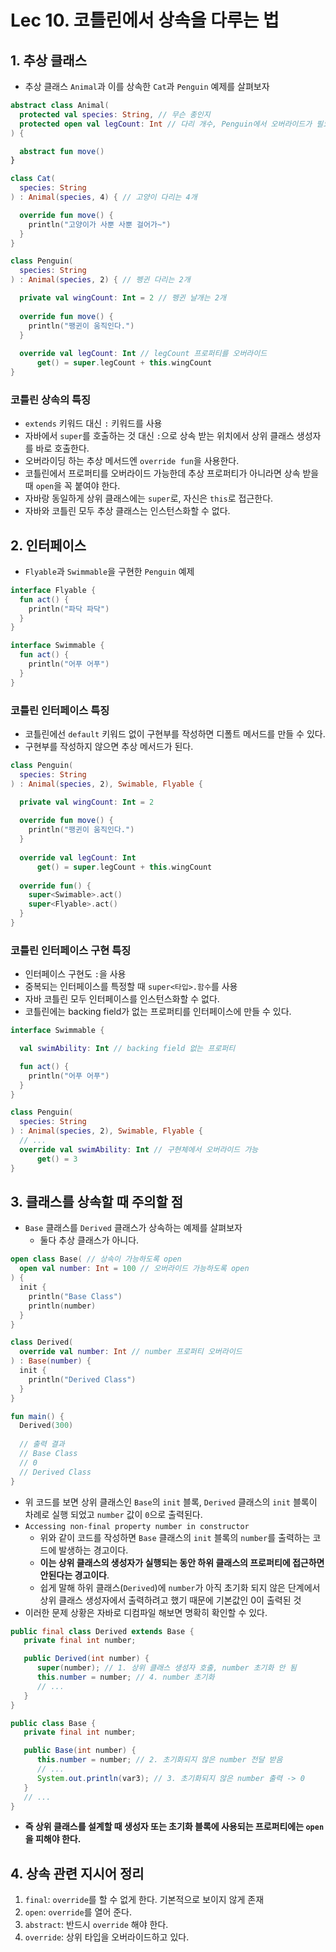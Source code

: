 # Lec 10. 코틀린에서 상속을 다루는 법

## 1. 추상 클래스

- 추상 클래스 `Animal`과 이를 상속한 `Cat`과 `Penguin` 예제를 살펴보자

```kotlin
abstract class Animal(
  protected val species: String, // 무슨 종인지
  protected open val legCount: Int // 다리 개수, Penguin에서 오버라이드가 필요해 open 추가
) {

  abstract fun move()
}

class Cat(
  species: String
) : Animal(species, 4) { // 고양이 다리는 4개

  override fun move() {
    println("고양이가 사뿐 사뿐 걸어가~")
  }
}

class Penguin(
  species: String
) : Animal(species, 2) { // 펭귄 다리는 2개

  private val wingCount: Int = 2 // 펭귄 날개는 2개
  
  override fun move() {
    println("팽귄이 움직인다.")
  }
  
  override val legCount: Int // legCount 프로퍼티를 오버라이드
      get() = super.legCount + this.wingCount
}
```

### 코틀린 상속의 특징

- `extends` 키워드 대신 `:` 키워드를 사용
- 자바에서 `super`를 호출하는 것 대신 `:`으로 상속 받는 위치에서 상위 클래스 생성자를 바로 호출한다.
- 오버라이딩 하는 추상 메서드엔 `override fun`을 사용한다.
- 코틀린에서 프로퍼티를 오버라이드 가능한데 추상 프로퍼티가 아니라면 상속 받을 때 `open`을 꼭 붙여야 한다.
- 자바랑 동일하게 상위 클래스에는 `super`로, 자신은 `this`로 접근한다.
- 자바와 코틀린 모두 추상 클래스는 인스턴스화할 수 없다.

## 2. 인터페이스

- `Flyable`과 `Swimmable`을 구현한 `Penguin` 예제

```kotlin
interface Flyable {
  fun act() {
    println("파닥 파닥")
  }
}

interface Swimmable {
  fun act() {
    println("어푸 어푸")
  }
}
```

### 코틀린 인터페이스 특징

- 코틀린에선 `default` 키워드 없이 구현부를 작성하면 디폴트 메서드를 만들 수 있다.
- 구현부를 작성하지 않으면 추상 메서드가 된다.

```kotlin
class Penguin(
  species: String
) : Animal(species, 2), Swimable, Flyable { 

  private val wingCount: Int = 2
  
  override fun move() {
    println("팽귄이 움직인다.")
  }
  
  override val legCount: Int
      get() = super.legCount + this.wingCount
      
  override fun() {
    super<Swimable>.act()
    super<Flyable>.act()
  }
}
```

### 코틀린 인터페이스 구현 특징

- 인터페이스 구현도 `:`을 사용
- 중복되는 인터페이스를 특정할 때 `super<타입>.함수`를 사용
- 자바 코틀린 모두 인터페이스를 인스턴스화할 수 없다.
- 코틀린에는 backing field가 없는 프로퍼티를 인터페이스에 만들 수 있다.

```kotlin
interface Swimmable {

  val swimAbility: Int // backing field 없는 프로퍼티

  fun act() {
    println("어푸 어푸")
  }
}

class Penguin(
  species: String
) : Animal(species, 2), Swimable, Flyable { 
  // ...
  override val swimAbility: Int // 구현체에서 오버라이드 가능
      get() = 3
}
```

## 3. 클래스를 상속할 때 주의할 점

- `Base` 클래스를 `Derived` 클래스가 상속하는 예제를 살펴보자
    - 둘다 추상 클래스가 아니다.

```kotlin
open class Base( // 상속이 가능하도록 open
  open val number: Int = 100 // 오버라이드 가능하도록 open
) {
  init {
    println("Base Class")
    println(number)
  }
}

class Derived(
  override val number: Int // number 프로퍼티 오버라이드
) : Base(number) {
  init {
    println("Derived Class")
  }
}

fun main() {
  Derived(300)
  
  // 출력 결과
  // Base Class
  // 0
  // Derived Class
}
```

- 위 코드를 보면 상위 클래스인 `Base`의 `init` 블록, `Derived` 클래스의 `init` 블록이 차례로 실행 되었고 `number` 값이 `0`으로 출력된다.
- `Accessing non-final property number in constructor`
    - 위와 같이 코드를 작성하면 `Base` 클래스의 `init` 블록의 `number`를 출력하는 코드에 발생하는 경고이다.
    - **이는 상위 클래스의 생성자가 실행되는 동안 하위 클래스의 프로퍼티에 접근하면 안된다는 경고이다**.
    - 쉽게 말해 하위 클래스(`Derived`)에 `number`가 아직 초기화 되지 않은 단계에서 상위 클래스 생성자에서 출력하려고 했기 때문에 기본값인 0이 출력된 것
- 이러한 문제 상황은 자바로 디컴파일 해보면 명확히 확인할 수 있다.

```java
public final class Derived extends Base {
   private final int number;

   public Derived(int number) {
      super(number); // 1. 상위 클래스 생성자 호출, number 초기화 안 됨
      this.number = number; // 4. number 초기화
      // ...
   }
} 

public class Base {
   private final int number;

   public Base(int number) {
      this.number = number; // 2. 초기화되지 않은 number 전달 받음
      // ...
      System.out.println(var3); // 3. 초기화되지 않은 number 출력 -> 0
   }
   // ...
}
```

- **즉 상위 클래스를 설계할 때 생성자 또는 초기화 블록에 사용되는 프로퍼티에는 `open`을 피해야 한다.**

## 4. 상속 관련 지시어 정리

1. `final`: `override`를 할 수 없게 한다. 기본적으로 보이지 않게 존재
2. `open`: `override`를 열어 준다.
3. `abstract`: 반드시 `override` 해야 한다.
4. `override`: 상위 타입을 오버라이드하고 있다.
